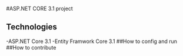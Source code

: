 #ASP.NET CORE 3.1 project
## Technologies
-ASP.NET Core 3.1
-Entity Framwork Core 3.1
##How to config and run
##How to contribute